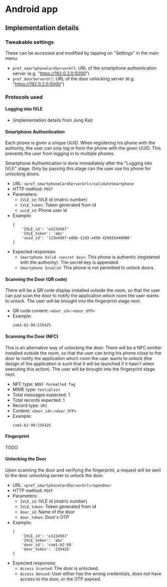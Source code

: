 # Android app

## Implementation details

### Tweakable settings
These can be accessed and modified by tapping on "Settings" in the main menu:

* `pref_smartphoneCardServerUrl`: URL of the smartphone authentication server (e.g. "https://192.0.2.0:5000")
* `pref_doorServerUrl`: URL of the door unlocking server (e.g. "https://192.0.2.0:5000")

### Protocols used

#### Logging into IVLE

* (implementation details from Jung Kai)

#### Smartphone Authentication

Each phone is given a unique UUID. When registering his phone with the authority, the user can only log in from the phone with the given UUID. This prevents the user from logging in to multiple phones.

Smartphone Authentication is done immediately after the "Logging into IVLE" stage. Only by passing this stage can the user use his phone for unlocking doors.

* URL: `<pref_smartphoneCardServerUrl>/validateSmartphone`
* HTTP method: `POST`
* Parameters:
    * `IVLE_id`: IVLE id (matric number)
    * `IVLE_token`: Token generated from id
    * `uuid_id`: Phone user id
* Example:
    ```
    {
        'IVLE_id': 'e1234567'
        'IVLE_token': 'abc'
        'uuid_id': '123e4567-e89b-12d3-a456-426655440000'
    }
    ```
* Expected responses:
    * `Smartphone Valid <secret key>`: This phone is authentic (registered with the authority). The secret key is appended.
    * `Smartphone Invalid`: This phone is not permitted to unlock doors.

#### Scanning the Door (QR code)

There will be a QR code display installed outside the room, so that the user can just scan the door to notify the application which room the user wants to unlock. The user will be brought into the fingerprint stage next.

* QR code content: `<door_id>:<door_OTP>`
* Example:
    ```
    com1-b2-99:235425
    ```

#### Scanning the Door (NFC)

This is an alternative way of unlocking the door. There will be a NFC emitter installed outside the room, so that the user can bring his phone close to the door to notify the application which room the user wants to unlock (the design of the application is such that it will be launched if it hasn't when executing this action). The user will be brought into the fingerprint stage next.

* NFC type: `NDEF Formatted Tag`
* MIME type: `text/plain`
* Total messages expected: 1
* Total records expected: 1
* Record type: `URI`
* Content: `<door_id>:<door_OTP>`
* Example:
    ```
    com1-b2-99:235425
    ```

#### Fingerprint

TODO

#### Unlocking the Door

Upon scanning the door and verifying the fingerprint, a request will be sent to the door unlocking server to unlock the door.

* URL: `<pref_smartphoneCardServerUrl>/openDoor`
* HTTP method: `POST`
* Parameters:
    * `IVLE_id`: IVLE id (matric number)
    * `IVLE_token`: Token generated from id
    * `door_id`: Name of the door
    * `door_token`: Door's OTP
* Example:
    ```
    {
        'IVLE_id': 'e1234567'
        'IVLE_token': 'abc'
        'door_id': 'com1-b2-99'
        'door_token': '235425'
    }
    ```
* Expected responses:
    * `Access Granted`: The door is unlocked.
    * `Access Denied`: User either has the wrong credentials, does not have access to the door, or the OTP expired.
